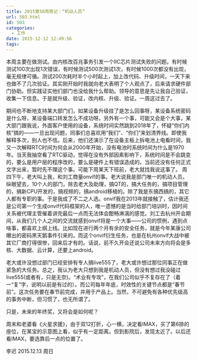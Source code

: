```yaml
---
title: 2015第50周周记：“机动人员”
url: 503.html
id: 503
categories:
  - 工作
date: 2015-12-12 12:49:56
tags:
---
```


本周主要在做测试。由内核改百兆事务引发一个IIC芯片测试失败的问题。有时候测试100次出现1次错误，有时候测试500次测试1次，有时候1000次都没有出现，毫无规律可循。测试200次耗时半个小时起上，加上改代码、升级时间，一天下来也做不了几次验证。其实刚开始时我就向老大表明了个人观点了，后来请求硬件部门协助。但实践证实他们部门也没给我什么帮助。领导的意思是先让我自己验证，收集一下信息。于是就升级、验证，改内核、升级、验证。一周这过去了。 
<!-- more --> 
期间也不断地支持某大部门们，如某设备升级挂了是怎么回事呀，某设备系统密码是什么呀，某设备端口转发怎么不成功呀。另外有一个事，可能又会是个大事，某大部门跟我说，外面客户使用的设备，系统时间实然跳到2018年了，怀疑“你们内核”搞的——一旦出现问题，同事们总喜欢用“我们”、“你们”来划清界线。即使我解释多次，别人也不信。后来，他们还演示了在设备主板上拆电池上电看时间，我又一次解释RTC时间为何会从2000年开始，没有电池时系统时间为什么是1970年。当天我抽空看了RTC驱动，觉得在没有外部因素影响下，系统时间是不会跳变的，要么是用户层的程序改的，要么是硬件上有错误造成的。当前还没有任何正式文字出来，暂时先不理这个事。可能下周某天下班前，老大就找我说这事了。 周四下午，老大叫上我，和刘工商量onvif的事。老大说我是部门唯一的机动人员。纵眼望去，10个人的部门，除去老大及助理，搞QT的，搞大任务的，搞项目管理的，搞新CPU开发的，搞视频的，搞android移植的。除了我是东搞西搞的，其它人都有专职的事。于是我成了不二之人选。onvif我在2013年就接触了，估计我还是公司第一个生成onvif代码框架的人，唯一遗憾的是当时给部门培训时，因时间关系被代理主管催着讲完最后一点而无法体会酣畅淋漓的感觉。刘工去杭州开会期间，从我们几个人之间的交流就感到onvif将是一个大事——公司的惯例，遇到点啥事，都喜欢上纲上线。比如现在进行两个月有余的安全任务，就是今年某康公司曝出的密码黑天鹅事件引来的。而这个onvif衍生任务，也是在杭州onvif大战中被其它厂商打得很惨，回来后才有的。话说，前不久开会还说公司未来方向将会是多核、大数据、云计算，还要上android。 

老大或许没想过部门已经安排有专人搞live555了，老大或许想过那位同事正在做紧急的大任务。总之，我认为老大只想到我是机动人员，但没有想过我没碰过live555(或者有，只是无奈)。“术业有专攻”，在我们公司似乎不复存在了（着一“复”字，说明以前是有过的）。而公司每年年底，时效性的关键节点都是“春节前”。这次任务要在春节前完成，并用于产品上。当然，不可避免有各种优先级高的事务中断，但习惯了，也无所谓了。 

只是，未来的年终奖，又将会是如何呢？ 

周末和老婆看《火星求援》，由于双12打折，心一横，决定看IMAX，买了第6排的座位，在某宝的示意图上看，似乎有一定距离。但到影院后，发现太近了。以后还看IMAX，要选靠后一点的位置了。

 李迟 2015.12.13 周日
